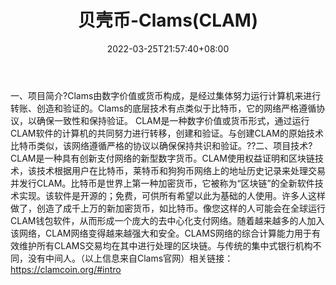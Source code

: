 ﻿---
weight: 
title: "贝壳币-Clams(CLAM)"
description: "Clams由数字价值或货币构成，是经过集体努力运行计算机来进行转账、创造和验证的"
date: 2022-03-25T21:57:40+08:00
lastmod: 2022-03-25T16:45:40+08:00
draft: false
authors: ["Metabd"]
featuredImage: "beikebi-clamsclam.webp"
link: ""
tags: ["数字代币","贝壳币-Clams(CLAM)"]
categories: ["navigation"]
navigation: ["数字代币"]
lightgallery: true
toc: true
pinned: false
recommend: false
recommend1: false
---
一、项目简介?Clams由数字价值或货币构成，是经过集体努力运行计算机来进行转账、创造和验证的。Clams的底层技术有点类似于比特币，它的网络严格遵循协议，以确保一致性和保持验证。
CLAM是一种数字价值或货币形式，通过运行CLAM软件的计算机的共同努力进行转移，创建和验证。与创建CLAM的原始技术比特币类似，该网络遵循严格的协议以确保保持共识和验证。??二、项目技术?CLAM是一种具有创新支付网络的新型数字货币。CLAM使用权益证明和区块链技术，该技术根据用户在比特币，莱特币和狗狗币网络上的地址历史记录来处理交易并发行CLAM。比特币是世界上第一种加密货币，它被称为“区块链”的全新软件技术实现。该软件是开源的；免费，可供所有希望以此为基础的人使用。许多人这样做了，创造了成千上万的新加密货币，如比特币。像您这样的人可能会在全球运行CLAM钱包软件，从而形成一个庞大的去中心化支付网络。随着越来越多的人加入该网络，CLAM网络变得越来越强大和安全。CLAMS网络的综合计算能力用于有效维护所有CLAMS交易均在其中进行处理的区块链。与传统的集中式银行机构不同，没有中间人。（以上信息来自Clams官网）相关链接：
https://clamcoin.org/#intro
